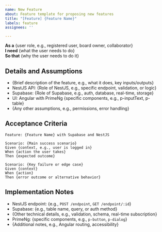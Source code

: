 ```yaml
---
name: New Feature
about: Feature template for proposing new features
title: "[Feature] {Feature Name}"
labels: feature
assignees: ''

---
```


**As a** {user role, e.g., registered user, board owner, collaborator}\
**I need** {what the user needs to do}\
**So that** {why the user needs to do it}

## Details and Assumptions

- {Brief description of the feature, e.g., what it does, key inputs/outputs}
- NestJS API: {Role of NestJS, e.g., specific endpoint, validation, or logic}
- Supabase: {Role of Supabase, e.g., auth, database, real-time, storage}
- UI: Angular with PrimeNg {specific components, e.g., p-inputText, p-table}
- {Any other assumptions, e.g., permissions, error handling}

## Acceptance Criteria

```gherkin
Feature: {Feature Name} with Supabase and NestJS

Scenario: {Main success scenario}
Given {context, e.g., user is logged in}
When {action the user takes}
Then {expected outcome}

Scenario: {Key failure or edge case}
Given {context}
When {action}
Then {error outcome or alternative behavior}
```

## Implementation Notes

- NestJS endpoint: {e.g., `POST /endpoint`, `GET /endpoint/:id`}
- Supabase: {e.g., table name, query, or auth method}
- {Other technical details, e.g., validation, schema, real-time subscription}
- PrimeNg: {specific components, e.g., `p-button`, `p-dialog`}
- {Additional notes, e.g., Angular routing, accessibility}
